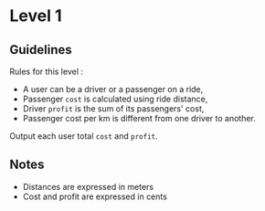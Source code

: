 # Level 1

## Guidelines

Rules for this level :
* A user can be a driver or a passenger on a ride,
* Passenger `cost` is calculated using ride distance,
* Driver `profit` is the sum of its passengers' cost,
* Passenger cost per km is different from one driver to another.

Output each user total `cost` and `profit`.

## Notes

- Distances are expressed in meters
- Cost and profit are expressed in cents
